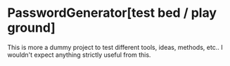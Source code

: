 # PasswordGenerator[test bed / play ground]

This is more a dummy project to test different tools, ideas, methods, etc..  I wouldn't expect anything strictly useful from this.
